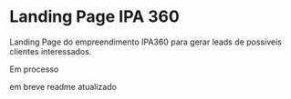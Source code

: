 # Landing Page IPA 360

Landing Page do empreendimento IPA360 para gerar leads de possiveis clientes interessados.

Em processo

em breve readme atualizado


 
